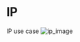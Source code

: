 # IP
IP use case
![ip_image](https://user-images.githubusercontent.com/83388407/134046534-36d47856-1e76-4f85-b6d7-181177a457c2.png)
